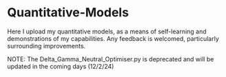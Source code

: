# Quantitative-Models

Here I upload my quantitative models, as a means of self-learning and demonstrations of my capabilities. Any feedback is welcomed, particularly surrounding improvements.

NOTE: The Delta_Gamma_Neutral_Optimiser.py is deprecated and will be updated in the coming days (12/2/24)
